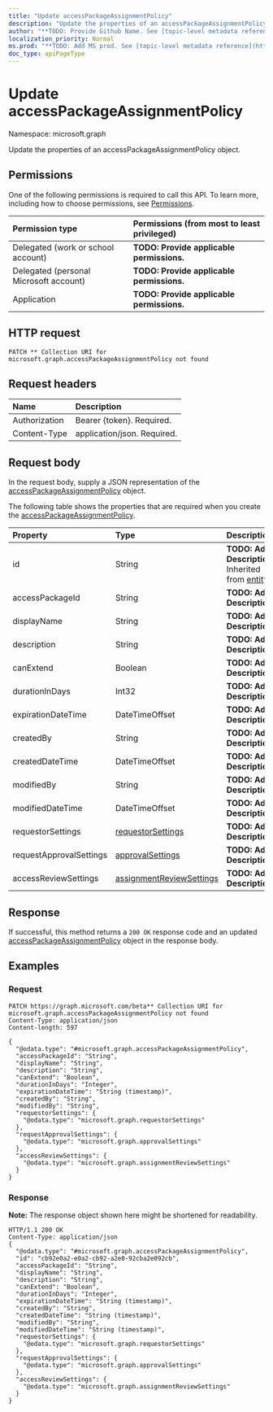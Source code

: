 ```yaml
---
title: "Update accessPackageAssignmentPolicy"
description: "Update the properties of an accessPackageAssignmentPolicy object."
author: "**TODO: Provide Github Name. See [topic-level metadata reference](https://msgo.azurewebsites.net/add/document/guidelines/metadata.html#topic-level-metadata)**"
localization_priority: Normal
ms.prod: "**TODO: Add MS prod. See [topic-level metadata reference](https://msgo.azurewebsites.net/add/document/guidelines/metadata.html#topic-level-metadata)**"
doc_type: apiPageType
---
```


# Update accessPackageAssignmentPolicy

Namespace: microsoft.graph

Update the properties of an accessPackageAssignmentPolicy object.

## Permissions
One of the following permissions is required to call this API. To learn more, including how to choose permissions, see [Permissions](/concepts/permissions-reference.md).

|Permission type|Permissions (from most to least privileged)|
|:---|:---|
|Delegated (work or school account)|**TODO: Provide applicable permissions.**|
|Delegated (personal Microsoft account)|**TODO: Provide applicable permissions.**|
|Application|**TODO: Provide applicable permissions.**|

## HTTP request

<!-- {
  "blockType": "ignored"
}
-->
``` http
PATCH ** Collection URI for microsoft.graph.accessPackageAssignmentPolicy not found
```

## Request headers
|Name|Description|
|:---|:---|
|Authorization|Bearer {token}. Required.|
|Content-Type|application/json. Required.|

## Request body
In the request body, supply a JSON representation of the [accessPackageAssignmentPolicy](../resources/accesspackageassignmentpolicy.md) object.

The following table shows the properties that are required when you create the [accessPackageAssignmentPolicy](../resources/accesspackageassignmentpolicy.md).

|Property|Type|Description|
|:---|:---|:---|
|id|String|**TODO: Add Description** Inherited from [entity](../resources/entity.md)|
|accessPackageId|String|**TODO: Add Description**|
|displayName|String|**TODO: Add Description**|
|description|String|**TODO: Add Description**|
|canExtend|Boolean|**TODO: Add Description**|
|durationInDays|Int32|**TODO: Add Description**|
|expirationDateTime|DateTimeOffset|**TODO: Add Description**|
|createdBy|String|**TODO: Add Description**|
|createdDateTime|DateTimeOffset|**TODO: Add Description**|
|modifiedBy|String|**TODO: Add Description**|
|modifiedDateTime|DateTimeOffset|**TODO: Add Description**|
|requestorSettings|[requestorSettings](../resources/requestorsettings.md)|**TODO: Add Description**|
|requestApprovalSettings|[approvalSettings](../resources/approvalsettings.md)|**TODO: Add Description**|
|accessReviewSettings|[assignmentReviewSettings](../resources/assignmentreviewsettings.md)|**TODO: Add Description**|



## Response

If successful, this method returns a `200 OK` response code and an updated [accessPackageAssignmentPolicy](../resources/accesspackageassignmentpolicy.md) object in the response body.

## Examples

### Request
<!-- {
  "blockType": "request",
  "name": "update_accesspackageassignmentpolicy"
}
-->
``` http
PATCH https://graph.microsoft.com/beta** Collection URI for microsoft.graph.accessPackageAssignmentPolicy not found
Content-Type: application/json
Content-length: 597

{
  "@odata.type": "#microsoft.graph.accessPackageAssignmentPolicy",
  "accessPackageId": "String",
  "displayName": "String",
  "description": "String",
  "canExtend": "Boolean",
  "durationInDays": "Integer",
  "expirationDateTime": "String (timestamp)",
  "createdBy": "String",
  "modifiedBy": "String",
  "requestorSettings": {
    "@odata.type": "microsoft.graph.requestorSettings"
  },
  "requestApprovalSettings": {
    "@odata.type": "microsoft.graph.approvalSettings"
  },
  "accessReviewSettings": {
    "@odata.type": "microsoft.graph.assignmentReviewSettings"
  }
}
```

### Response
**Note:** The response object shown here might be shortened for readability.
<!-- {
  "blockType": "response",
  "truncated": true
}
-->
``` http
HTTP/1.1 200 OK
Content-Type: application/json
{
  "@odata.type": "#microsoft.graph.accessPackageAssignmentPolicy",
  "id": "cb92e0a2-e0a2-cb92-a2e0-92cba2e092cb",
  "accessPackageId": "String",
  "displayName": "String",
  "description": "String",
  "canExtend": "Boolean",
  "durationInDays": "Integer",
  "expirationDateTime": "String (timestamp)",
  "createdBy": "String",
  "createdDateTime": "String (timestamp)",
  "modifiedBy": "String",
  "modifiedDateTime": "String (timestamp)",
  "requestorSettings": {
    "@odata.type": "microsoft.graph.requestorSettings"
  },
  "requestApprovalSettings": {
    "@odata.type": "microsoft.graph.approvalSettings"
  },
  "accessReviewSettings": {
    "@odata.type": "microsoft.graph.assignmentReviewSettings"
  }
}
```

